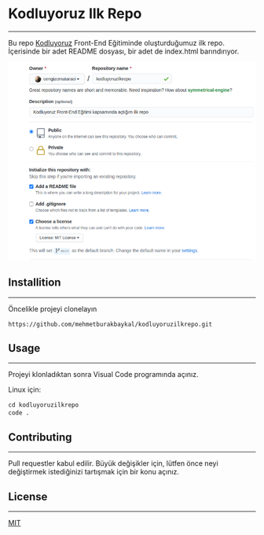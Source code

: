 # Kodluyoruz Ilk Repo
---
Bu repo [Kodluyoruz](https://www.kodluyoruz.org) Front-End Eğitiminde oluşturduğumuz ilk repo. İçerisinde bir adet README dosyası, bir adet de index.html barındırıyor.

![ilkrepo](https://raw.githubusercontent.com/Kodluyoruz/taskforce/main/git/odev1/figures/github.png)

## Installition
---
Öncelikle projeyi clonelayın
```
https://github.com/mehmetburakbaykal/kodluyoruzilkrepo.git
```

## Usage
---
Projeyi klonladıktan sonra Visual Code programında açınız.

Linux için:
```
cd kodluyoruzilkrepo
code .
```
## Contributing
---
Pull requestler kabul edilir. Büyük değişikler için, lütfen önce neyi değiştirmek istediğinizi tartışmak için bir konu açınız.
## License
---
[MIT](https://choosealicense.com/licenses/mit/)